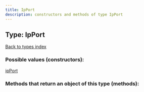 ```yaml
---
title: IpPort
description: constructors and methods of type IpPort
---
```

## Type: IpPort  
[Back to types index](index.md)



### Possible values (constructors):

[ipPort](../constructors/ipPort.md)  



### Methods that return an object of this type (methods):




